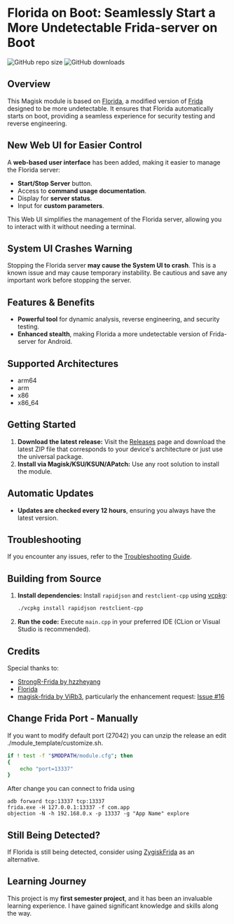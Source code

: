 # **Florida on Boot: Seamlessly Start a More Undetectable Frida-server on Boot**

![GitHub repo size](https://img.shields.io/github/repo-size/Exo1i/MagiskHluda)
![GitHub downloads](https://img.shields.io/github/downloads/Exo1i/magiskhluda/total)

## **Overview**

This Magisk module is based on [Florida](https://github.com/Ylarod/Florida), a modified version of [Frida](https://github.com/frida/frida/) designed to be more undetectable. It ensures that Florida automatically starts on boot, providing a seamless experience for security testing and reverse engineering.

## **New Web UI for Easier Control**

A **web-based user interface** has been added, making it easier to manage the Florida server:

- **Start/Stop Server** button.
- Access to **command usage documentation**.
- Display for **server status**.
- Input for **custom parameters**.

This Web UI simplifies the management of the Florida server, allowing you to interact with it without needing a terminal.

## **System UI Crashes Warning**

Stopping the Florida server **may cause the System UI to crash**. This is a known issue and may cause temporary instability. Be cautious and save any important work before stopping the server.

## **Features & Benefits**

- **Powerful tool** for dynamic analysis, reverse engineering, and security testing.
- **Enhanced stealth**, making Florida a more undetectable version of Frida-server for Android.

## **Supported Architectures**

- arm64
- arm
- x86
- x86_64

## **Getting Started**

1. **Download the latest release:** Visit the [Releases](https://github.com/Exo1i/MagiskHluda/releases) page and download the latest ZIP file that corresponds to your device's architecture or just use the universal package.
2. **Install via Magisk/KSU/KSUN/APatch:** Use any root solution to install the module.

## **Automatic Updates**

- **Updates are checked every 12 hours**, ensuring you always have the latest version.

## **Troubleshooting**

If you encounter any issues, refer to the [Troubleshooting Guide](https://github.com/Exo1i/MagiskHluda/blob/main/troubleshooting.md).

## **Building from Source**

1. **Install dependencies:** Install `rapidjson` and `restclient-cpp` using [vcpkg](https://vcpkg.io/en/getting-started):
   ```bash
   ./vcpkg install rapidjson restclient-cpp
   ```
2. **Run the code:** Execute `main.cpp` in your preferred IDE (CLion or Visual Studio is recommended).

## **Credits**

Special thanks to:
- [StrongR-Frida by hzzheyang](https://github.com/hzzheyang/strongR-frida-android)
- [Florida](https://github.com/Ylarod/Florida)
- [magisk-frida by ViRb3](https://github.com/ViRb3/magisk-frida), particularly the enhancement request: [Issue #16](https://github.com/ViRb3/magisk-frida/issues/16)

## **Change Frida Port - Manually**

If you want to modify default port (27042) you can unzip the release an edit ./module_template/customize.sh.
```bash
if ! test -f "$MODPATH/module.cfg"; then
{
    echo "port=13337"
}
```

After change you can connect to frida using
```
adb forward tcp:13337 tcp:13337
frida.exe -H 127.0.0.1:13337 -f com.app
objection -N -h 192.168.0.x -p 13337 -g "App Name" explore
```

## **Still Being Detected?**

If Florida is still being detected, consider using [ZygiskFrida](https://github.com/lico-n/ZygiskFrida) as an alternative.

## **Learning Journey**

This project is my **first semester project**, and it has been an invaluable learning experience. I have gained significant knowledge and skills along the way.

